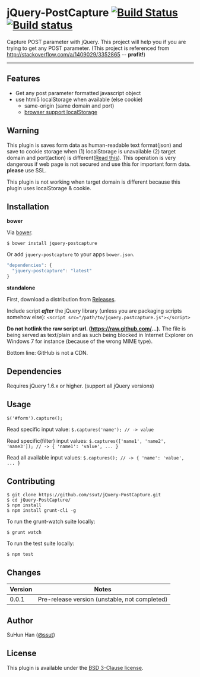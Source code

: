 jQuery-PostCapture [![Build Status](https://travis-ci.org/ssut/jQuery-PostCapture.svg?branch=master)](https://travis-ci.org/ssut/jQuery-PostCapture) [![Build status](https://ci.appveyor.com/api/projects/status/7k0yj6e1h3c7dcwo)](https://ci.appveyor.com/project/ssut/jquery-postcapture)
==================

Capture POST parameter with jQuery. This project will help you if you are trying to get any POST parameter. (This project is referenced from http://stackoverflow.com/a/1409029/3352865 -- **profit!**)

----------

Features
---------
- Get any post parameter formatted javascript object
- use html5 localStorage when available (else cookie)
    - same-origin (same domain and port)
    - [browser support localStorage][1]

Warning
---------
This plugin is saves form data as human-readable text format(json) and save to cookie storage when (1) localStorage is unavailable (2) target domain and port(action) is different([Read this][2]).
This operation is very dangerous if web page is not secured and use this for important form data. **please** use SSL.

This plugin is not working when target domain is different because this plugin uses localStorage & cookie.

Installation
---------
**bower**

Via [bower][3].

`$ bower install jquery-postcapture`

Or add `jquery-postcapture` to your apps `bower.json`.
```js
"dependencies": {
  "jquery-postcapture": "latest"
}
```

**standalone**

First, download a distribution from [Releases][4].

Include script ***after*** the jQuery library (unless you are packaging scripts somehow else):
`<script src="/path/to/jquery.postcapture.js"></script>`

**Do not hotlink the raw script url. (https://raw.github.com/...).**
The file is being served as text/plain and as such being blocked in Internet Explorer on Windows 7 for instance (because of the wrong MIME type).

Bottom line: GitHub is not a CDN.

Dependencies
---------
Requires jQuery 1.6.x or higher. (support all jQuery versions)

Usage
---------
`$('#form').capture();`

Read specific input value:
`$.captures('name'); // -> value`

Read specific(filter) input values:
`$.captures(['name1', 'name2', 'name3']); // -> { 'name1': 'value', ... }`

Read all available input values:
`$.captures(); // -> { 'name': 'value', ... }`

Contributing
---------
```
$ git clone https://github.com/ssut/jQuery-PostCapture.git
$ cd jQuery-PostCapture/
$ npm install
$ npm install grunt-cli -g
```

To run the grunt-watch suite locally:

`$ grunt watch`

To run the test suite locally:

`$ npm test`

Changes
---------
Version  | Notes
--------- | -----
0.0.1 | Pre-release version (unstable, not completed)

Author
---------
SuHun Han ([@ssut][5])

License
---------
This plugin is available under the [BSD 3-Clause license][6].


  [1]: http://www.quirksmode.org/dom/html5.html
  [2]: https://developer.mozilla.org/en-US/docs/Web/Security/Same-origin_policy
  [3]: http://bower.io/
  [4]: https://github.com/ssut/jQuery-PostCapture/releases
  [5]: https://twitter.com/ssut_
  [6]: http://opensource.org/licenses/BSD-3-Clause
